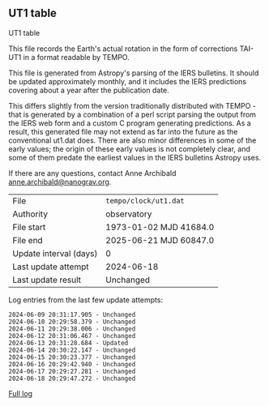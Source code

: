 
## UT1 table

UT1 table

This file records the Earth's actual rotation in the form of
corrections TAI-UT1 in a format readable by TEMPO.

This file is generated from Astropy's parsing of the IERS
bulletins. It should be updated approximately monthly, and it
includes the IERS predictions covering about a year after the
publication date.

This differs slightly from the version traditionally distributed
with TEMPO - that is generated by a combination of a perl script
parsing the output from the IERS web form and a custom C program
generating predictions. As a result, this generated file may not
extend as far into the future as the conventional ut1.dat does.
There are also minor differences in some of the early values; the
origin of these early values is not completely clear, and some of
them predate the earliest values in the IERS bulletins Astropy uses.

If there are any questions, contact Anne Archibald
<anne.archibald@nanograv.org>.

|     |     |
|:--- |:--- |
| File | `tempo/clock/ut1.dat` |
| Authority | observatory |
| File start | 1973-01-02 MJD 41684.0 |
| File end | 2025-06-21 MJD 60847.0 |
| Update interval (days) | 0 |
| Last update attempt | 2024-06-18 |
| Last update result | Unchanged |

Log entries from the last few update attempts:
```
2024-06-09 20:31:17.905 - Unchanged
2024-06-10 20:29:58.379 - Unchanged
2024-06-11 20:29:38.006 - Unchanged
2024-06-12 20:31:06.467 - Unchanged
2024-06-13 20:31:28.684 - Updated
2024-06-14 20:30:22.147 - Unchanged
2024-06-15 20:30:23.377 - Unchanged
2024-06-16 20:29:42.940 - Unchanged
2024-06-17 20:29:27.281 - Unchanged
2024-06-18 20:29:47.272 - Unchanged
```
[Full log](https://raw.githubusercontent.com/ipta/pulsar-clock-corrections/main/log/tempo/clock/ut1.dat.log)
